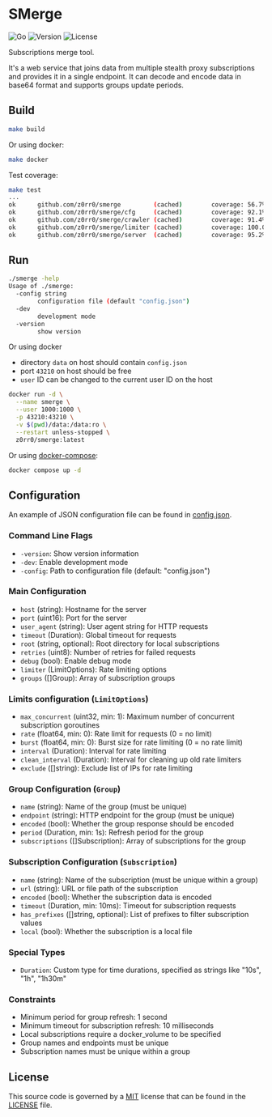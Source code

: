# SMerge

![Go](https://github.com/z0rr0/smerge/workflows/Go/badge.svg)
![Version](https://img.shields.io/github/tag/z0rr0/smerge.svg)
![License](https://img.shields.io/github/license/z0rr0/smerge.svg)

Subscriptions merge tool.

It's a web service that joins data from multiple stealth proxy subscriptions and provides it in a single endpoint.
It can decode and encode data in base64 format and supports groups update periods.

## Build

```bash
make build
```

Or using docker:

```bash
make docker
```

Test coverage:

```bash
make test
...
ok      github.com/z0rr0/smerge         (cached)        coverage: 56.7% of statements
ok      github.com/z0rr0/smerge/cfg     (cached)        coverage: 92.1% of statements
ok      github.com/z0rr0/smerge/crawler (cached)        coverage: 91.4% of statements
ok      github.com/z0rr0/smerge/limiter (cached)        coverage: 100.0% of statements
ok      github.com/z0rr0/smerge/server  (cached)        coverage: 95.2% of statements
```

## Run

```bash
./smerge -help
Usage of ./smerge:
  -config string
        configuration file (default "config.json")
  -dev
        development mode
  -version
        show version
```

Or using docker

- directory `data` on host should contain `config.json`
- port `43210` on host should be free
- `user` ID can be changed to the current user ID on the host

```bash
docker run -d \
  --name smerge \
  --user 1000:1000 \
  -p 43210:43210 \
  -v $(pwd)/data:/data:ro \
  --restart unless-stopped \
  z0rr0/smerge:latest
```

Or using [docker-compose](https://github.com/z0rr0/smerge/blob/main/docker-compose.yml):

```bash
docker compose up -d
```

## Configuration

An example of JSON configuration file can be found in
[config.json](https://github.com/z0rr0/smerge/blob/main/config.json).

### Command Line Flags

- `-version`: Show version information
- `-dev`: Enable development mode
- `-config`: Path to configuration file (default: "config.json")

### Main Configuration

- `host` (string): Hostname for the server
- `port` (uint16): Port for the server
- `user_agent` (string): User agent string for HTTP requests
- `timeout` (Duration): Global timeout for requests
- `root` (string, optional): Root directory for local subscriptions
- `retries` (uint8): Number of retries for failed requests
- `debug` (bool): Enable debug mode
- `limiter` (LimitOptions): Rate limiting options
- `groups` ([]Group): Array of subscription groups

### Limits configuration (`LimitOptions`)

- `max_concurrent` (uint32, min: 1): Maximum number of concurrent subscription goroutines
- `rate` (float64, min: 0): Rate limit for requests (0 = no limit)
- `burst` (float64, min: 0): Burst size for rate limiting (0 = no rate limit)
- `interval` (Duration): Interval for rate limiting
- `clean_interval` (Duration): Interval for cleaning up old rate limiters
- `exclude` ([]string): Exclude list of IPs for rate limiting

### Group Configuration (`Group`)

- `name` (string): Name of the group (must be unique)
- `endpoint` (string): HTTP endpoint for the group (must be unique)
- `encoded` (bool): Whether the group response should be encoded
- `period` (Duration, min: 1s): Refresh period for the group
- `subscriptions` ([]Subscription): Array of subscriptions for the group

### Subscription Configuration (`Subscription`)

- `name` (string): Name of the subscription (must be unique within a group)
- `url` (string): URL or file path of the subscription
- `encoded` (bool): Whether the subscription data is encoded
- `timeout` (Duration, min: 10ms): Timeout for subscription requests
- `has_prefixes` ([]string, optional): List of prefixes to filter subscription values
- `local` (bool): Whether the subscription is a local file

### Special Types

- `Duration`: Custom type for time durations, specified as strings like "10s", "1h", "1h30m"

### Constraints

- Minimum period for group refresh: 1 second
- Minimum timeout for subscription refresh: 10 milliseconds
- Local subscriptions require a docker_volume to be specified
- Group names and endpoints must be unique
- Subscription names must be unique within a group

## License

This source code is governed by a [MIT](https://opensource.org/license/MIT)
license that can be found in the [LICENSE](https://github.com/z0rr0/smerge/blob/main/LICENSE) file.
